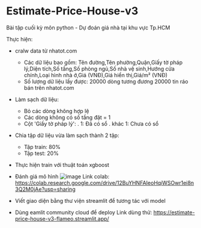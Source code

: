 # Estimate-Price-House-v3
Bài tập cuối kỳ môn python - Dự đoán giá nhà tại khu vực Tp.HCM

Thực hiện: 
  - cralw data từ nhatot.com
    + Các dữ liệu bao gồm: Tên đường,Tên phường,Quận,Giấy tờ pháp lý,Diện tích,Số tầng,Số phòng ngủ,Số nhà vệ sinh,Hướng cửa chính,Loại hình nhà ở,Giá (VNĐ),Giá hiển thị,Giá/m² (VNĐ)
    + Số lượng dữ liệu lấy được: 20000 dòng tương đương 20000 tin ráo bán trên nhatot.com
  - Làm sạch dữ liệu:
    + Bỏ các dòng không hợp lệ
    + Các dòng không có số tầng đặt = 1
    + Cột 'Giấy tờ pháp lý':
      . 1: Đã có sổ
      . khác 1: Chưa có sổ
  - Chia tập dữ liệu vừa làm sạch thành 2 tập:
    + Tập train: 80%
    + Tập test: 20%
  - Thực hiện train với thuật toán xgboost
  - Đánh giá mô hình
    ![image](https://github.com/user-attachments/assets/419e2cf2-ddb2-4e3c-8a47-000c2b373c7d)
Link colab: https://colab.research.google.com/drive/12BuYHNFAIeoHqiWSOwr1ei8n3Q2M0jAe?usp=sharing

  - Viết giao diện bằng thư viện streamlit để tương tác với model
  - Dùng eamlit community cloud để deploy
Link dùng thử: https://estimate-price-house-v3-flameo.streamlit.app/

